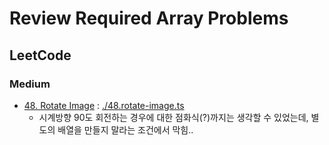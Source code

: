 # Review Required Array Problems

## LeetCode

### Medium

- [48. Rotate Image](https://leetcode.com/problems/rotate-image/) : [./48.rotate-image.ts](./48.rotate-image.ts)
  - 시계방향 90도 회전하는 경우에 대한 점화식(?)까지는 생각할 수 있었는데, 별도의 배열을 만들지 말라는 조건에서 막힘..
